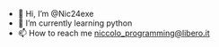 - 👋 Hi, I’m @Nic24exe
- 🌱 I’m currently learning python 
- 📫 How to reach me niccolo_programming@libero.it 

<!---
Nic24exe/Nic24exe is a ✨ special ✨ repository because its `README.md` (this file) appears on your GitHub profile.
You can click the Preview link to take a look at your changes.
--->
